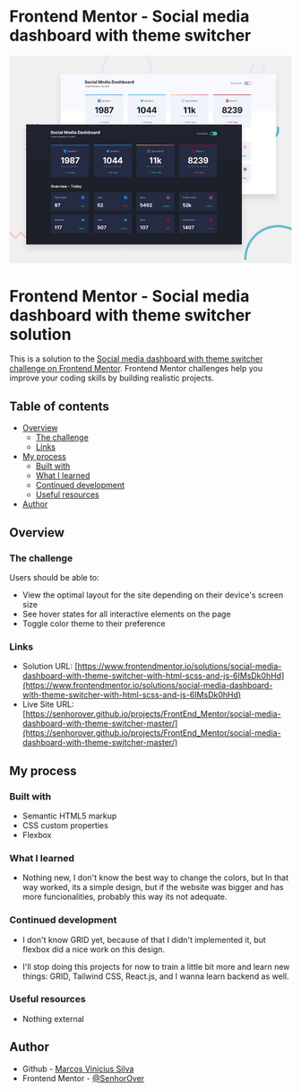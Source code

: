 # Frontend Mentor - Social media dashboard with theme switcher

![Design preview for the Social media dashboard with theme switcher coding challenge](./design/desktop-preview.jpg)

# Frontend Mentor - Social media dashboard with theme switcher solution

This is a solution to the [Social media dashboard with theme switcher challenge on Frontend Mentor](https://www.frontendmentor.io/challenges/social-media-dashboard-with-theme-switcher-6oY8ozp_H). Frontend Mentor challenges help you improve your coding skills by building realistic projects. 

## Table of contents

- [Overview](#overview)
  - [The challenge](#the-challenge)
  - [Links](#links)
- [My process](#my-process)
  - [Built with](#built-with)
  - [What I learned](#what-i-learned)
  - [Continued development](#continued-development)
  - [Useful resources](#useful-resources)
- [Author](#author)

## Overview

### The challenge

Users should be able to:

- View the optimal layout for the site depending on their device's screen size
- See hover states for all interactive elements on the page
- Toggle color theme to their preference

### Links

- Solution URL: [https://www.frontendmentor.io/solutions/social-media-dashboard-with-theme-switcher-with-html-scss-and-js-6IMsDk0hHd](https://www.frontendmentor.io/solutions/social-media-dashboard-with-theme-switcher-with-html-scss-and-js-6IMsDk0hHd)
- Live Site URL: [https://senhorover.github.io/projects/FrontEnd_Mentor/social-media-dashboard-with-theme-switcher-master/](https://senhorover.github.io/projects/FrontEnd_Mentor/social-media-dashboard-with-theme-switcher-master/)

## My process

### Built with

- Semantic HTML5 markup
- CSS custom properties
- Flexbox

### What I learned

- Nothing new, I don't know the best way to change the colors, but In that way worked, its a simple design, but if the website was bigger and has more funcionalities, probably this way its not adequate.

### Continued development

- I don't know GRID yet, because of that I didn't implemented it, but flexbox did a nice work on this design.

- I'll stop doing this projects for now to train a little bit more and learn new things: GRID, Tailwind CSS, React.js, and I wanna learn backend as well.

### Useful resources

- Nothing external

## Author

- Github - [Marcos Vinicius Silva](https://github.com/SenhorOver)
- Frontend Mentor - [@SenhorOver](https://www.frontendmentor.io/profile/SenhorOver)
